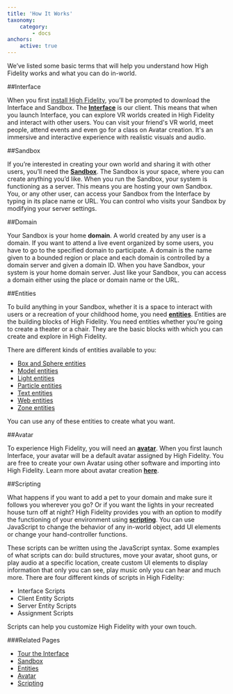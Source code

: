 ```yaml
---
title: 'How It Works'
taxonomy:
    category:
        - docs
anchors:
    active: true
---
```


We’ve listed some basic terms that will help you understand how High Fidelity works and what you can do in-world. 

##Interface

When you first [install High Fidelity](../../installation), you’ll be prompted to download the Interface and Sandbox. 
The [**Interface**](../../../create-and-explore/explore-interface) is our client. This means that when you launch Interface, you can explore VR worlds created in High Fidelity and interact with other users. You can visit your friend's VR world, meet people, attend events and even go for a class on Avatar creation. It's an immersive and interactive experience with realistic visuals and audio. 



##Sandbox

If you’re interested in creating your own world and sharing it with other users, you’ll need the [**Sandbox**](../../../create-and-explore/start-working-in-your-sandbox). The Sandbox is your space, where you can create anything you’d like. When you run the Sandbox, your system is functioning as a server. This means you are hosting your own Sandbox. You, or any other user, can access your Sandbox from the Interface by typing in its place name or URL. You can control who visits your Sandbox by modifying your server settings.  



##Domain

Your Sandbox is your home **domain**. A world created by any user is a domain. If you want to attend a live event organized by some users, you have to go to the specified domain to participate. A domain is the name given to a bounded region or place and each domain is controlled by a domain server and given a domain ID. When you have Sandbox, your system is your home domain server. Just like your Sandbox, you can access a domain either using the place or domain name or the URL. 



##Entities

To build anything in your Sandbox, whether it is a space to interact with users or a recreation of your childhood home, you need [**entities**](../../../create-and-explore/entities). Entities are the building blocks of High Fidelity. You need entities whether you're going to create a theater or a chair. They are the basic blocks with which you can create and explore in High Fidelity.

There are different kinds of entities available to you:
* [Box and Sphere entities](../../../create-and-explore/entities/box-and-sphere-entities)
* [Model entities](../../../create-and-explore/entities/model-entities)
* [Light entities](../../../create-and-explore/entities/light-entities)
* [Particle entities](../../../create-and-explore/entities/particle-entities)
* [Text entities](../../../create-and-explore/entities/text-entities)
* [Web entities](../../../create-and-explore/entities/web-entities)
* [Zone entities](../../../create-and-explore/entities/zone-entities)

You can use any of these entities to create what you want. 



##Avatar

To experience High Fidelity, you will need an [**avatar**](../../../create-and-explore/avatars). When you first launch Interface, your avatar will be a default avatar assigned by High Fidelity. You are free to create your own Avatar using other software and importing into High Fidelity. Learn more about avatar creation [**here**](../../../create-and-explore/avatars/create-avatars). 



##Scripting

What happens if you want to add a pet to your domain and make sure it follows you wherever you go? Or if you want the lights in your recreated house turn off at night? High Fidelity provides you with an option to modify the functioning of your environment using [**scripting**](../../../create-and-explore/all-about-scripting). You can use JavaScript to change the behavior of any in-world object, add UI elements or change your hand-controller functions. 

These scripts can be written using the JavaScript syntax. Some examples of what scripts can do: build structures, move your avatar, shoot guns, or play audio at a specific location, create custom UI elements to display information that only you can see, play music only you can hear and much more. There are four different kinds of scripts in High Fidelity:
* Interface Scripts
* Client Entity Scripts
* Server Entity Scripts
* Assignment Scripts

Scripts can help you customize High Fidelity with your own touch. 



###Related Pages

* [Tour the Interface](../../../create-and-explore/explore-interface)
* [Sandbox](../../../create-and-explore/start-working-in-your-sandbox)
* [Entities](../../../create-and-explore/entities)
* [Avatar](../../../create-and-explore/avatars)
* [Scripting](../../../create-and-explore/all-about-scripting)
